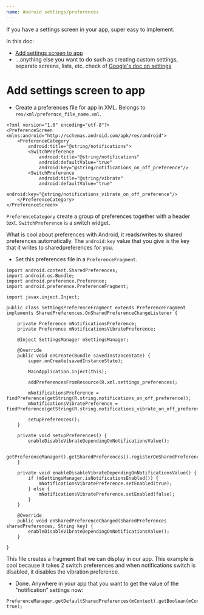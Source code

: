 ```yaml
---
name: Android settings/preferences
---
```


If you have a settings screen in your app, super easy to implement.

In this doc:

* [Add settings screen to app](#add-settings-screen-to-app)
* ...anything else you want to do such as creating custom settings, separate screens, lists, etc. check of [Google's doc on settings](https://developer.android.com/guide/topics/ui/settings.html)

# Add settings screen to app

* Create a preferences file for app in XML. Belongs to `res/xml/prefernce_file_name.xml`.
```
<?xml version="1.0" encoding="utf-8"?>
<PreferenceScreen xmlns:android="http://schemas.android.com/apk/res/android">
    <PreferenceCategory
        android:title="@string/notifications">
        <SwitchPreference
            android:title="@string/notifications"
            android:defaultValue="true"
            android:key="@string/notifications_on_off_preference"/>
        <SwitchPreference
            android:title="@string/vibrate"
            android:defaultValue="true"
            android:key="@string/notifications_vibrate_on_off_preference"/>
    </PreferenceCategory>
</PreferenceScreen>
```
`PreferenceCategory` create a group of preferences together with a header text. `SwitchPreference` is a switch widget.

What is cool about preferences with Android, it reads/writes to shared preferences automatically. The `android:key` value that you give is the key that it writes to sharedpreferences for you.

* Set this preferences file in a `PreferenceFragment`.
```
import android.content.SharedPreferences;
import android.os.Bundle;
import android.preference.Preference;
import android.preference.PreferenceFragment;

import javax.inject.Inject;

public class SettingsPreferenceFragment extends PreferenceFragment implements SharedPreferences.OnSharedPreferenceChangeListener {

    private Preference mNotificationsPreference;
    private Preference mNotificationsVibratePreference;

    @Inject SettingsManager mSettingsManager;

    @Override
    public void onCreate(Bundle savedInstanceState) {
        super.onCreate(savedInstanceState);

        MainApplication.inject(this);

        addPreferencesFromResource(R.xml.settings_preferences);

        mNotificationsPreference = findPreference(getString(R.string.notifications_on_off_preference));
        mNotificationsVibratePreference = findPreference(getString(R.string.notifications_vibrate_on_off_preference));

        setupPreferences();
    }

    private void setupPreferences() {
        enableDisableVibrateDependingOnNotificationsValue();

        getPreferenceManager().getSharedPreferences().registerOnSharedPreferenceChangeListener(this);
    }

    private void enableDisableVibrateDependingOnNotificationsValue() {
        if (mSettingsManager.isNotificationsEnabled()) {
            mNotificationsVibratePreference.setEnabled(true);
        } else {
            mNotificationsVibratePreference.setEnabled(false);
        }
    }

    @Override
    public void onSharedPreferenceChanged(SharedPreferences sharedPreferences, String key) {
        enableDisableVibrateDependingOnNotificationsValue();
    }

}
```
This file creates a fragment that we can display in our app. This example is cool because it takes 2 switch preferences and when notifications switch is disabled, it disables the vibration preference.

* Done. Anywhere in your app that you want to get the value of the "notification" settings now:
```
PreferenceManager.getDefaultSharedPreferences(mContext).getBoolean(mContext.getString(R.string.notifications_on_off_preference), true);
```
